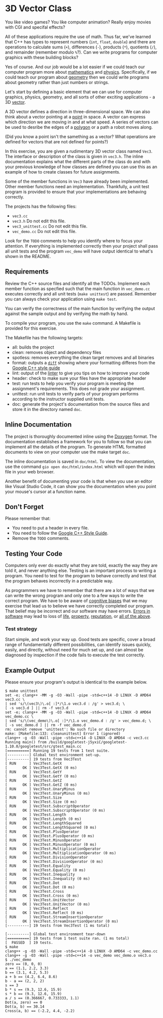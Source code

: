 # 3D Vector Class

You like video games? You like computer animation? Really enjoy movies with CGI and specifal effects?

All of these applications require the use of math. Thus far, we've learned that C++ has types to represent numbers (`int`, `float`, `double`) and there are operations to calculate sums (`+`), differences (`-`), products (`*`), quotients (`/`), and remainder (remember modulo `%`?). Can we write programs for computer graphics with these building blocks?

Yes of course. And our job would be a lot easier if we could teach our computer program more about [mathematics](https://en.wikipedia.org/wiki/Mathematics) and [physics](https://en.wikipedia.org/wiki/Physics). Specifically, if we could teach our program about [geometry](https://en.wikipedia.org/wiki/Geometry) then we could write programs about geometry rather than just numbers or strings.

Let's start by defining a basic element that we can use for computer graphics, physics, geometry, and all sorts of other exciting applications - a 3D [vector](https://en.wikipedia.org/wiki/Vector_(mathematics_and_physics)).


A 3D vector defines a direction in three-dimensional space. We can also think about a vector pointing at a [point](https://en.wikipedia.org/wiki/Point_(geometry)) in space. A vector can express which direction we are moving in and at what speed. A series of vectors can be used to desribe the edges of a [polygon](https://en.wikipedia.org/wiki/Polygon) or a path a robot moves along.

(Did you know a point isn't the samething as a vector? What operations are defined for vectors that are not defined for points?)

In this exercise, you are given a rudimentary 3D vector class named `Vec3`. The interface or description of the class is given in `vec3.h`. The inline documentation explains what the different parts of the class do and with your previous knowledge of how classes are defined you can use this as an example of how to create classes for future assignments.

Some of the member functions in `Vec3` have already been implemented. Other member functions need an implementation. Thankfully, a unit test program is provided to ensure that your implementations are behaving correctly.

The projects has the following files:
* `vec3.cc`
* `vec3.h` Do not edit this file.
* `vec3_unittest.cc` Do not edit this file.
* `vec_demo.cc` Do not edit this file.

Look for the `TODO` comments to help you identify where to focus your attention. If everything is implemented correctly then your project shall pass all unit tests and the program `vec_demo` will have output identical to what's shown in the README.

## Requirements

Review the C++ source files and identify all the TODOs. Implement each member function as specfied such that the main function in `vec_demo.cc` executes correctly and all unit tests (`make unittest`) are passed. Remember you can always check your application using `make test`.

You can verify the correctness of the main function by verifying the output against the sample output and by verifying the math by hand.

To compile your program, you use the `make` command. A Makefile is provided for this exercise.

The Makefile has the following targets:
  
* all: builds the project
* clean: removes object and dependency files
* spotless: removes everything the clean target removes and all binaries
* format: outputs a [`diff`](https://en.wikipedia.org/wiki/Diff) showing where your formatting differes from the [Google C++ style guide](https://google.github.io/styleguide/cppguide.html)
* lint: output of the [linter](https://en.wikipedia.org/wiki/Lint_(software)) to give you tips on how to improve your code
* header: check to make sure your files have the appropriate header
* test: run tests to help you verify your program is meeting the assignment's requirements. This does not grade your assignment.
* unittest: run unit tests to verify parts of your program performs according to the instructor supplied unit tests.
* doc: generate the project's documentation from the source files and store it in the directory named `doc`.

## Inline Documentation
The project is thoroughly documented inline using the [Doxygen](https://en.wikipedia.org/wiki/Doxygen) format. The documentation establishes a framework for you to follow so that you can implement all the details of the program. To generate HTML formatted documents to view on your computer use the make target `doc`.

The inline documentation is saved in `doc/html`. To view the documentation, use the command `gio open doc/html/index.html` which will open the index file in your web browser.

Another benefit of documenting your code is that when you use an editor like Visual Studio Code, it can show you the documentation when you point your mouse's cursor at a function name.


## Don't Forget

Please remember that:

- You need to put a header in every file.
- You need to follow the [Google C++ Style Guide](https://google.github.io/styleguide/cppguide.html).
- Remove the `TODO` comments.

## Testing Your Code

Computers only ever do exactly what they are told, exactly the way they are told it, and never anything else. Testing is an important process to writing a program. You need to test for the program to behave correctly and test that the program behaves incorrectly in a predictable way.

As programmers we have to remember that there are a lot of ways that we can write the wrong program and only one to a few ways to write the correct program. We have to be aware of [cognitive biases](https://en.wikipedia.org/wiki/List_of_cognitive_biases) that we may exercise that lead us to believe we have correctly completed our program. That belief may be incorrect and our software may have errors. [Errors in software](https://www.wired.com/2005/11/historys-worst-software-bugs/) may lead to loss of [life](https://www.nytimes.com/2019/03/14/business/boeing-737-software-update.html), [property](https://en.wikipedia.org/wiki/Mariner_1), [reputation](https://en.wikipedia.org/wiki/Pentium_FDIV_bug), or [all of the above](https://en.wikipedia.org/wiki/2009%E2%80%9311_Toyota_vehicle_recalls).

### Test strategy

Start simple, and work your way up. Good tests are specific, cover a broad range of fundamentally different possibilities, can identify issues quickly, easily, and directly, without need for much set up, and can almost be diagnosed by inspection if the code fails to execute the test correctly.

## Example Output

Please ensure your program's output is identical to the example below.

```
$ make unittest
set -e; clang++ -MM -g -O3 -Wall -pipe -std=c++14 -D LINUX -D AMD64 vec3.cc \
| sed 's/\(vec3\)\.o[ :]*/\1.o vec3.d : /g' > vec3.d; \
[ -s vec3.d ] || rm -f vec3.d
set -e; clang++ -MM -g -O3 -Wall -pipe -std=c++14 -D LINUX -D AMD64 vec_demo.cc \
| sed 's/\(vec_demo\)\.o[ :]*/\1.o vec_demo.d : /g' > vec_demo.d; \
[ -s vec_demo.d ] || rm -f vec_demo.d
rm: cannot remove 'unittest': No such file or directory
make: [Makefile:133: cleanunittest] Error 1 (ignored)
clang++ -g -O3 -Wall -pipe -std=c++14 -D LINUX -D AMD64 -c vec3.cc
Running main() from /build/googletest-j5yxiC/googletest-1.10.0/googletest/src/gtest_main.cc
[==========] Running 19 tests from 1 test suite.
[----------] Global test environment set-up.
[----------] 19 tests from Vec3Test
[ RUN      ] Vec3Test.GetX
[       OK ] Vec3Test.GetX (0 ms)
[ RUN      ] Vec3Test.GetY
[       OK ] Vec3Test.GetY (0 ms)
[ RUN      ] Vec3Test.GetZ
[       OK ] Vec3Test.GetZ (0 ms)
[ RUN      ] Vec3Test.UnaryMinus
[       OK ] Vec3Test.UnaryMinus (0 ms)
[ RUN      ] Vec3Test.Size
[       OK ] Vec3Test.Size (0 ms)
[ RUN      ] Vec3Test.SubscriptOperator
[       OK ] Vec3Test.SubscriptOperator (0 ms)
[ RUN      ] Vec3Test.Length
[       OK ] Vec3Test.Length (0 ms)
[ RUN      ] Vec3Test.LengthSquared
[       OK ] Vec3Test.LengthSquared (0 ms)
[ RUN      ] Vec3Test.PlusOperator
[       OK ] Vec3Test.PlusOperator (0 ms)
[ RUN      ] Vec3Test.MinusOperator
[       OK ] Vec3Test.MinusOperator (0 ms)
[ RUN      ] Vec3Test.MultiplicationOperator
[       OK ] Vec3Test.MultiplicationOperator (0 ms)
[ RUN      ] Vec3Test.DivisionOperator
[       OK ] Vec3Test.DivisionOperator (0 ms)
[ RUN      ] Vec3Test.Equality
[       OK ] Vec3Test.Equality (0 ms)
[ RUN      ] Vec3Test.Inequality
[       OK ] Vec3Test.Inequality (0 ms)
[ RUN      ] Vec3Test.Dot
[       OK ] Vec3Test.Dot (0 ms)
[ RUN      ] Vec3Test.Cross
[       OK ] Vec3Test.Cross (0 ms)
[ RUN      ] Vec3Test.UnitVector
[       OK ] Vec3Test.UnitVector (0 ms)
[ RUN      ] Vec3Test.Reflect
[       OK ] Vec3Test.Reflect (0 ms)
[ RUN      ] Vec3Test.StreamInsertionOperator
[       OK ] Vec3Test.StreamInsertionOperator (0 ms)
[----------] 19 tests from Vec3Test (1 ms total)

[----------] Global test environment tear-down
[==========] 19 tests from 1 test suite ran. (1 ms total)
[  PASSED  ] 19 tests.
$ make
clang++ -g -O3 -Wall -pipe -std=c++14 -D LINUX -D AMD64 -c vec_demo.cc
clang++ -g -O3 -Wall -pipe -std=c++14 -o vec_demo vec_demo.o vec3.o 
$ ./vec_demo 
zero == (0, 0, 0)
a == (1.1, 2.2, 3.3)
b == (3.1, 4.2, 5.3)
a + b == (4.2, 6.4, 8.6)
b - a == (2, 2, 2)
s == 3
b * s == (9.3, 12.6, 15.9)
s * b == (9.3, 12.6, 15.9)
a / s == (0.366667, 0.733333, 1.1)
Dot(a, zero) == 0
Dot(a, b) == 30.14
Cross(a, b) == (-2.2, 4.4, -2.2)
```

